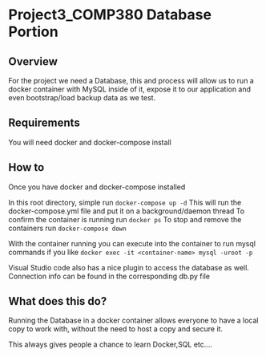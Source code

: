 # Project3_COMP380 Database Portion

## Overview

For the project we need a Database, this and process will allow us to run a docker container with MySQL inside of it, expose it to our application and even bootstrap/load backup data as we test.

## Requirements
You will need docker and docker-compose install

## How to
Once you have docker and docker-compose installed

In this root directory, simple run
`docker-compose up -d`
This will run the docker-compose.yml file and put it on a background/daemon thread
To confirm the container is running run
`docker ps`
To stop and remove the containers run
`docker-compose down`

With the container running you can execute into the container to run mysql commands if you like
`docker exec -it <container-name> mysql -uroot -p`

Visual Studio code also has a nice plugin to access the database as well.  Connection info can be found in the corresponding db.py file

## What does this do?

Running the Database in a docker container allows everyone to have a local copy to work with, without the need to host a copy and secure it.

This always gives people a chance to learn Docker,SQL etc....

